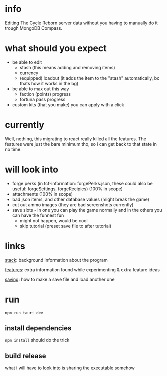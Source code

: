 # info
Editing The Cycle Reborn server data without you having to manually do it trough MongoDB Compass.

# what should you expect
- be able to edit
    - stash (this means adding and removing items)
    - currency
    - (equipped) loadout (it adds the item to the "stash" automatically, bc thats how it works in the bg)
- be able to max out this way
    - faction (points) progress
    - fortuna pass progress
- custom kits (that you make) you can apply with a click

# currently
Well, nothing, this migrating to react really killed all the features.
The features were just the bare minimum tho, so i can get back to that state in no time.

# will look into
- forge perks (in tcf-information: forgePerks.json, these could also be useful: forgeSettings, forgeRecipies) (100% in scope)
- attachments (100% in scope)
- bad json items, and other database values (might break the game)
- cut out ammo images (they are bad screenshots currently)
- save slots - in one you can play the game normally and in the others you can have the funnest fun
    - might not happen, would be cool
    - skip tutorial (preset save file to after tutorial)

# links
[stack](docs/stack.md):
background information about the program

[features](docs/features.md):
extra information found while experimenting & extra feature ideas

[saving](docs/saving.md):
how to make a save file and load another one

# run
```npm run tauri dev```
## install dependencies
```npm install``` should do the trick
## build release
what i will have to look into is sharing the executable somehow
